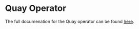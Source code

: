 # Quay Operator

The full documenation for the Quay operator can be found [here](https://github.com/redhat-cop/quay-operator).
